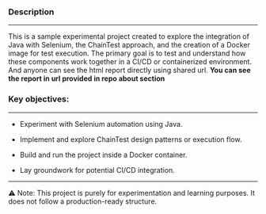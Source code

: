 ### Description
---
This is a sample experimental project created to explore the integration of Java with Selenium, the ChainTest approach, and the creation of a Docker image for test execution. The primary goal is to test and understand how these components work together in a CI/CD or containerized environment. And anyone can see the html report directly using shared url.
**You can see the report in url provided in repo about section**
### Key objectives:
---
- Experiment with Selenium automation using Java.

- Implement and explore ChainTest design patterns or execution flow.

- Build and run the project inside a Docker container.

- Lay groundwork for potential CI/CD integration.
---

⚠️ Note: This project is purely for experimentation and learning purposes. It does not follow a production-ready structure.
